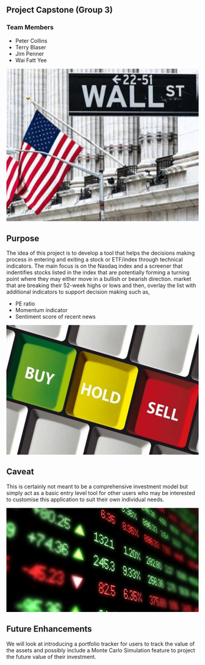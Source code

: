 ## Project Capstone (Group 3)

### Team Members
* Peter Collins
* Terry Blaser
* Jim Penner
* Wai Fatt Yee

![](Images/Wall_St_3.jpg)

## Purpose
The idea of this project is to develop a tool that helps the decisions making process in entering and exiting a stock or ETF/index through technical indicators.  The main focus is on the Nasdaq index and a screener that indentifies stocks listed in the index that are potentially forming a turning point where they may either move in a bullish or bearish direction.  market that are breaking their 52-week highs or lows and then, overlay the list with additional indicators to support decision making such as,

*   PE ratio
*   Momentum indicator
*   Sentiment score of recent news

![](Images/Buy_Hold_Sell_2.jpg)

## Caveat
This is certainly not meant to be a comprehensive investment model but simply act as a basic entry level tool for other users who may be interested to customise this application to suit their own individual needs.

![](Images/Stock_Market_1.jpg)

## Future Enhancements
We will look at introducing a portfolio tracker for users to track the value of the assets and possibly include a Monte Carlo Simulation feature to project the future value of their investment.

